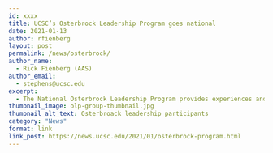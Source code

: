 ```yaml
---
id: xxxx
title: UCSC’s Osterbrock Leadership Program goes national
date: 2021-01-13
author: rfienberg
layout: post
permalink: /news/osterbrock/
author_name:
  - Rick Fienberg (AAS)
author_email:
  - stephens@ucsc.edu
excerpt:
  - The National Osterbrock Leadership Program provides experiences and opportunities for astronomy graduate students to develop leadership and management skills.
thumbnail_image: olp-group-thumbnail.jpg
thumbnail_alt_text: Osterbroack leadership participants
category: "News"
format: link
link_post: https://news.ucsc.edu/2021/01/osterbrock-program.html
---
```

